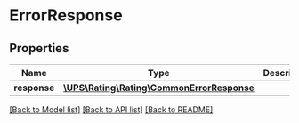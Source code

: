 # ErrorResponse

## Properties
Name | Type | Description | Notes
------------ | ------------- | ------------- | -------------
**response** | [**\UPS\Rating\Rating\CommonErrorResponse**](CommonErrorResponse.md) |  | [optional] 

[[Back to Model list]](../../README.md#documentation-for-models) [[Back to API list]](../../README.md#documentation-for-api-endpoints) [[Back to README]](../../README.md)

